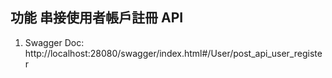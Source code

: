## 功能 **串接使用者帳戶註冊 API**

1. Swagger Doc: http://localhost:28080/swagger/index.html#/User/post_api_user_register
